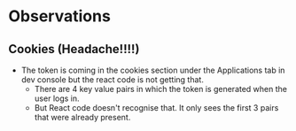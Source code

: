# Observations

## Cookies (Headache!!!!)

- The token is coming in the cookies section under the Applications tab in dev console but the react code is not getting that.
  - There are 4 key value pairs in which the token is generated when the user logs in.
  - But React code doesn't recognise that. It only sees the first 3 pairs that were already present.
